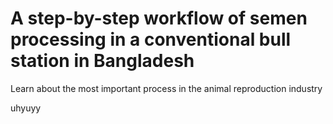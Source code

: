 # A step-by-step workflow of semen processing in a conventional bull station in Bangladesh





Learn about the most important process in the animal reproduction industry

<!--more-->

uhyuyy

